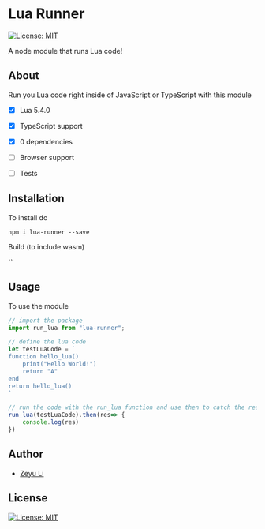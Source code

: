 # Lua Runner

[![License: MIT](https://img.shields.io/badge/License-MIT-yellow.svg)](https://opensource.org/licenses/MIT) 

A node module that runs Lua code! 



## About

Run you Lua code right inside of JavaScript or TypeScript with this module

- [x] Lua 5.4.0
- [x] TypeScript support
- [x] 0 dependencies
- [ ] Browser support
- [ ] Tests



## Installation

To install do

`npm i lua-runner --save`

Build (to include wasm)

``



## Usage

To use the module

```js
// import the package
import run_lua from "lua-runner";

// define the lua code
let testLuaCode = `    
function hello_lua()
    print("Hello World!")
    return "A"
end
return hello_lua()
`

// run the code with the run_lua function and use then to catch the response
run_lua(testLuaCode).then(res=> {
    console.log(res)
})
```



## Author

* [Zeyu Li](https://github.com/Zeyu-Li)



## License

[![License: MIT](https://img.shields.io/badge/License-MIT-yellow.svg)](https://opensource.org/licenses/MIT) 
